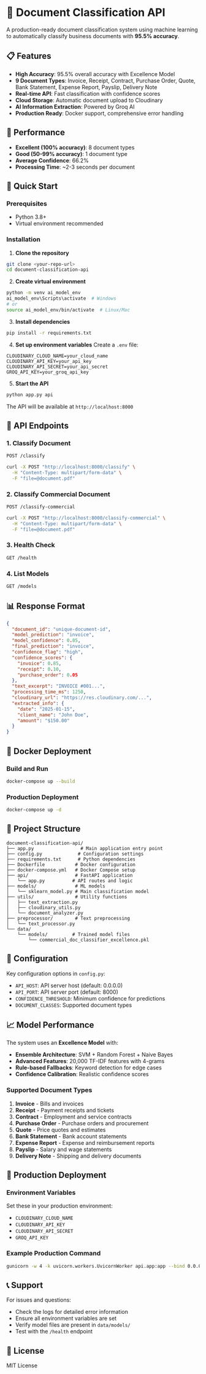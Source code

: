# 🚀 Document Classification API

A production-ready document classification system using machine learning to automatically classify business documents with **95.5% accuracy**.

## 📋 Features

- **High Accuracy**: 95.5% overall accuracy with Excellence Model
- **9 Document Types**: Invoice, Receipt, Contract, Purchase Order, Quote, Bank Statement, Expense Report, Payslip, Delivery Note
- **Real-time API**: Fast classification with confidence scores
- **Cloud Storage**: Automatic document upload to Cloudinary
- **AI Information Extraction**: Powered by Groq AI
- **Production Ready**: Docker support, comprehensive error handling

## 🎯 Performance

- **Excellent (100% accuracy)**: 8 document types
- **Good (50-99% accuracy)**: 1 document type  
- **Average Confidence**: 66.2%
- **Processing Time**: ~2-3 seconds per document

## 🚀 Quick Start

### Prerequisites
- Python 3.8+
- Virtual environment recommended

### Installation

1. **Clone the repository**
```bash
git clone <your-repo-url>
cd document-classification-api
```

2. **Create virtual environment**
```bash
python -m venv ai_model_env
ai_model_env\Scripts\activate  # Windows
# or
source ai_model_env/bin/activate  # Linux/Mac
```

3. **Install dependencies**
```bash
pip install -r requirements.txt
```

4. **Set up environment variables**
Create a `.env` file:
```env
CLOUDINARY_CLOUD_NAME=your_cloud_name
CLOUDINARY_API_KEY=your_api_key
CLOUDINARY_API_SECRET=your_api_secret
GROQ_API_KEY=your_groq_api_key
```

5. **Start the API**
```bash
python app.py api
```

The API will be available at `http://localhost:8000`

## 📡 API Endpoints

### 1. Classify Document
```bash
POST /classify

curl -X POST "http://localhost:8000/classify" \
  -H "Content-Type: multipart/form-data" \
  -F "file=@document.pdf"
```

### 2. Classify Commercial Document
```bash
POST /classify-commercial

curl -X POST "http://localhost:8000/classify-commercial" \
  -H "Content-Type: multipart/form-data" \
  -F "file=@document.pdf"
```

### 3. Health Check
```bash
GET /health
```

### 4. List Models
```bash
GET /models
```

## 📊 Response Format

```json
{
  "document_id": "unique-document-id",
  "model_prediction": "invoice",
  "model_confidence": 0.85,
  "final_prediction": "invoice",
  "confidence_flag": "high",
  "confidence_scores": {
    "invoice": 0.85,
    "receipt": 0.10,
    "purchase_order": 0.05
  },
  "text_excerpt": "INVOICE #001...",
  "processing_time_ms": 1250,
  "cloudinary_url": "https://res.cloudinary.com/...",
  "extracted_info": {
    "date": "2025-01-15",
    "client_name": "John Doe",
    "amount": "$150.00"
  }
}
```

## 🐳 Docker Deployment

### Build and Run
```bash
docker-compose up --build
```

### Production Deployment
```bash
docker-compose up -d
```

## 📁 Project Structure

```
document-classification-api/
├── app.py                 # Main application entry point
├── config.py             # Configuration settings
├── requirements.txt      # Python dependencies
├── Dockerfile           # Docker configuration
├── docker-compose.yml   # Docker Compose setup
├── api/                 # FastAPI application
│   └── app.py          # API routes and logic
├── models/              # ML models
│   └── sklearn_model.py # Main classification model
├── utils/               # Utility functions
│   ├── text_extraction.py
│   ├── cloudinary_utils.py
│   └── document_analyzer.py
├── preprocessor/        # Text preprocessing
│   └── text_processor.py
└── data/
    └── models/         # Trained model files
        └── commercial_doc_classifier_excellence.pkl
```

## 🔧 Configuration

Key configuration options in `config.py`:

- `API_HOST`: API server host (default: 0.0.0.0)
- `API_PORT`: API server port (default: 8000)
- `CONFIDENCE_THRESHOLD`: Minimum confidence for predictions
- `DOCUMENT_CLASSES`: Supported document types

## 📈 Model Performance

The system uses an **Excellence Model** with:
- **Ensemble Architecture**: SVM + Random Forest + Naive Bayes
- **Advanced Features**: 20,000 TF-IDF features with 4-grams
- **Rule-based Fallbacks**: Keyword detection for edge cases
- **Confidence Calibration**: Realistic confidence scores

### Supported Document Types
1. **Invoice** - Bills and invoices
2. **Receipt** - Payment receipts and tickets  
3. **Contract** - Employment and service contracts
4. **Purchase Order** - Purchase orders and procurement
5. **Quote** - Price quotes and estimates
6. **Bank Statement** - Bank account statements
7. **Expense Report** - Expense and reimbursement reports
8. **Payslip** - Salary and wage statements
9. **Delivery Note** - Shipping and delivery documents

## 🚀 Production Deployment

### Environment Variables
Set these in your production environment:
- `CLOUDINARY_CLOUD_NAME`
- `CLOUDINARY_API_KEY` 
- `CLOUDINARY_API_SECRET`
- `GROQ_API_KEY`

### Example Production Command
```bash
gunicorn -w 4 -k uvicorn.workers.UvicornWorker api.app:app --bind 0.0.0.0:8000
```

## 📞 Support

For issues and questions:
- Check the logs for detailed error information
- Ensure all environment variables are set
- Verify model files are present in `data/models/`
- Test with the `/health` endpoint

## 📄 License

MIT License